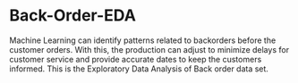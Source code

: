 # Back-Order-EDA
Machine Learning can identify patterns related to backorders before the customer orders. With this, the production can adjust to minimize delays for customer service and provide accurate dates to keep the customers informed. This is the Exploratory Data Analysis of Back order data set.
